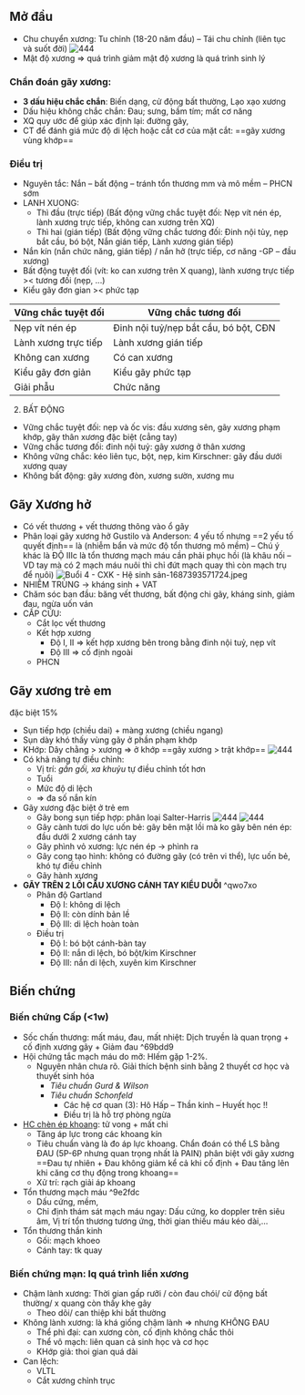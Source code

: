 ## Mở đầu
- Chu chuyển xương: Tu chỉnh (18-20 năm đầu) – Tái chu chỉnh (liên tục và suốt đời)
![444](../../../200%20Files/image/image/Bu%E1%BB%95i%204%20-%20CXK%20-%20H%E1%BB%87%20sinh%20s%E1%BA%A3n-1687393548713.jpeg)
- Mật độ xương => quá trình giảm mật độ xương là quá trình sinh lý

### Chẩn đoán gãy xương:
- **3 dấu hiệu chắc chắn**: Biến dạng, cử động bất thường, Lạo xạo xương
- Dấu hiệu không chắc chắn: Đau; sưng, bầm tím; mất cơ năng
- XQ quy ước để giúp xác định lại: đường gãy, 
- CT để đánh giá mức độ di lệch hoặc cắt cơ của mặt cắt: ==gãy xương vùng khớp==
### Điều trị
- Nguyên tắc: Nắn – bất động – tránh tổn thương mm và mô mềm – PHCN sớm
- LANH XUONG:
	- Thì đầu (trực tiếp) (Bất động vững chắc tuyệt đối: Nẹp vít nén ép, lành xương trực tiếp, không can xương trên XQ)
	- Thì hai (gián tiếp) (Bất động vững chắc tương đối: Đinh nội tủy, nẹp bắt cầu, bó bột, Nắn gián tiếp, Lành xương gián tiếp)
- Nắn kín (nắn chức năng, gián tiếp) / nắn hở (trực tiếp, cơ năng -GP – đầu xương)
- Bất động tuyệt đối (vít: ko can xương trên X quang), lành xương trực tiếp >< tương đối (nẹp, ...)
- Kiểu gãy đơn gian >< phức tạp

| Vững chắc tuyệt đối  | Vững chắc tương đối                   |
| -------------------- | ------------------------------------- |
| Nẹp vít nén ép       | Đinh nội tuỷ/nẹp bắt cầu, bó bột, CĐN |
| Lành xương trực tiếp | Lành xương gián tiếp                  |
| Không can xương      | Có can xương                          |
| Kiểu gãy đơn giản    | Kiểu gãy phức tạp                     |
| Giải phẫu            | Chức năng                             | 

2. BẤT ĐỘNG
- Vững chắc tuyệt đối: nẹp và ốc vis: đầu xương sên, gãy xương phạm khớp, gãy thân xương đặc biệt (cẳng tay)
- Vững chắc tương đối: đinh nội tuỷ: gãy xương ở thân xương
- Không vững chắc: kéo liên tục, bột, nẹp, kim Kirschner: gãy đầu dưới xương quay
- Không bất động: gãy xương đòn, xương sườn, xương mu
## Gãy Xương hở
- Có vết thương + vết thương thông vào ổ gãy
- Phân loại gãy xương hở Gustilo và Anderson: 4 yếu tố nhưng ==2 yếu tố quyết định== là (nhiễm bẩn và mức độ tổn thương mô mềm) – Chú ý khác là ĐỘ IIIc là tổn thương mạch máu cần phải phục hồi (là khâu nối – VD tay mà có 2 mạch máu nuôi thì chỉ đứt mạch quay thì còn mạch trụ để nuôi)
![Buổi 4 - CXK - Hệ sinh sản-1687393571724.jpeg](../../../200%20Files/image/image/Bu%E1%BB%95i%204%20-%20CXK%20-%20H%E1%BB%87%20sinh%20s%E1%BA%A3n-1687393571724.jpeg)
- NHIỄM TRÙNG -> kháng sinh + VAT
- Chăm sóc ban đầu: băng vết thương, bất động chi gãy, kháng sinh, giảm đau, ngừa uốn ván
- CẤP CỨU:
	- Cắt lọc vết thương
	- Kết hợp xương
		- Độ I, II => kết hợp xương bên trong bằng đinh nội tuỷ, nẹp vít
		- Độ III => cố định ngoài
	- PHCN
## Gãy xương trẻ em
đặc biệt 15%
- Sụn tiếp hợp (chiều dai) + màng xương (chiều ngang)
 - Sụn dày khó thấy vùng gãy ở phần phạm khớp
- KHớp: Dây chằng > xương => ở khớp ==gãy xương > trật khớp==
![444](../../../200%20Files/image/image/Bu%E1%BB%95i%204%20-%20CXK%20-%20H%E1%BB%87%20sinh%20s%E1%BA%A3n-1687393587384.jpeg)
- Có khả năng tự điều chỉnh:
	- Vị trí: _gần gối, xa khuỷu_ tự điều chỉnh tốt hơn
	- Tuổi
	- Mức độ di lệch
	- => đa số nắn kín
- Gãy xương đặc biệt ở trẻ em
	- Gãy bong sụn tiếp hợp: phân loại Salter-Harris
![444](../../../200%20Files/image/image/Bu%E1%BB%95i%204%20-%20CXK%20-%20H%E1%BB%87%20sinh%20s%E1%BA%A3n-1687393601556.jpeg)
![444](../../../200%20Files/image/image/Bu%E1%BB%95i%204%20-%20CXK%20-%20H%E1%BB%87%20sinh%20s%E1%BA%A3n-1687393605560.jpeg)
	- Gãy cành tươi do lực uốn bẻ: gãy bên mặt lồi mà ko gãy bên nén ép: đầu dưới 2 xương cánh tay
	- Gãy phình vỏ xương: lực nén ép -> phình ra
	- Gãy cong tạo hình: không có đường gãy (có trên vi thể), lực uốn bẻ, khó tự điều chỉnh
	- Gãy hành xương
- **GÃY TRÊN 2 LỒI CẦU XƯƠNG CÁNH TAY KIỂU DUỖI** ^qwo7xo
	- Phân độ Gartland
		- Độ I: không di lệch
		- Độ II: còn dính bản lề
		- Độ III: di lệch hoàn toàn
	- Điều trị
		- Độ I: bó bột cánh-bàn tay
		- Độ II: nắn di lệch, bó bột/kim Kirschner
		- Độ III: nắn di lệch, xuyên kim Kirschner
## Biến chứng
### Biến chứng Cấp (<1w)
- Sốc chấn thương: mất máu, đau, mất nhiệt: Dịch truyền là quan trọng + cố định xương gãy + Giảm đau ^69bdd9
- Hội chứng tắc mạch máu do mỡ: HIếm gặp 1-2%.  
	- Nguyên nhân chưa rõ. Giải thích bệnh sinh bằng 2 thuyết cơ học và thuyết sinh hóa
		- _Tiêu chuẩn Gurd & Wilson_
		- _Tiêu chuẩn Schonfeld_
			- Các hệ cơ quan (3): Hô Hấp – Thần kinh – Huyết học !!
			- Điều trị là hỗ trợ phòng ngừa
- [HC chèn ép khoang](../../../HC%20ch%C3%A8n%20%C3%A9p%20khoang.md): tử vong + mất chi
	- Tăng áp lực trong các khoang kín
	- Tiêu chuẩn vàng là đo áp lực khoang. Chẩn đoán có thể LS bằng ĐAU  (5P-6P nhưng quan trọng nhất là PAIN) phân biệt với gãy xương
	==Đau tự nhiên + Đau không giảm kể cả khi cố định + Đau tăng lên khi căng cơ thụ động trong khoang==
	- Xử trí: rạch giải áp khoang
- Tổn thương mạch máu ^9e2fdc
	- Dấu cứng, mềm,
	- Chỉ định thám sát mạch máu ngay: Dấu cứng, ko doppler trên siêu âm, Vị trí tổn thương tương ứng, thời gian thiếu máu kéo dài,…
- Tổn thương thần kinh
	- Gối: mạch khoeo
	- Cánh tay: tk quay

### Biến chứng mạn: lq quá trình liền xương
- Chậm lành xương: Thời gian gấp rưỡi / còn đau chói/ cử động bất thường/ x quang còn thấy khe gãy
	- Theo dõi/ can thiệp khi bất thường
- Không lành xương: là khá giống chậm lành => nhưng KHÔNG ĐAU
	- Thể phì đại: can xương còn, cố định không chắc thôi
	- Thể vô mạch: liên quan cả sinh học và cơ học
	- KHớp giả: thoi gian quá dài
- Can lệch:
	- VLTL
	- Cắt xương chỉnh trục